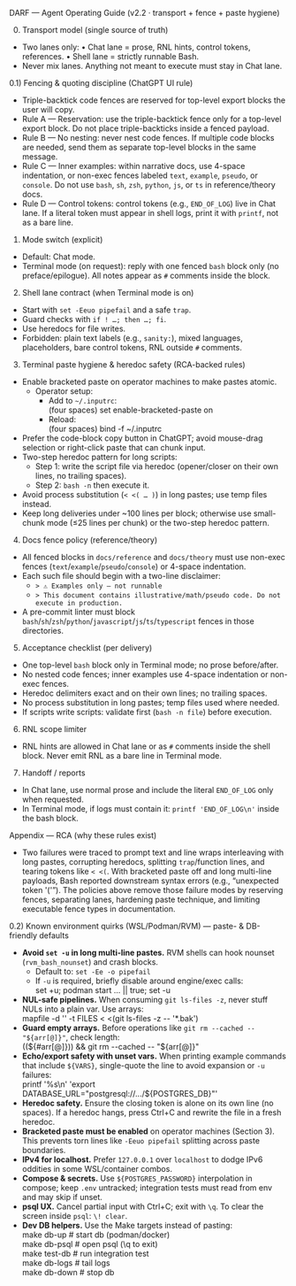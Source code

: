 DARF — Agent Operating Guide (v2.2 · transport + fence + paste hygiene)

0) Transport model (single source of truth)
- Two lanes only:
  • Chat lane = prose, RNL hints, control tokens, references.
  • Shell lane = strictly runnable Bash.
- Never mix lanes. Anything not meant to execute must stay in Chat lane.

0.1) Fencing & quoting discipline (ChatGPT UI rule)
- Triple-backtick code fences are reserved for top-level export blocks the user will copy.
- Rule A — Reservation: use the triple-backtick fence only for a top-level export block. Do not place triple-backticks inside a fenced payload.
- Rule B — No nesting: never nest code fences. If multiple code blocks are needed, send them as separate top-level blocks in the same message.
- Rule C — Inner examples: within narrative docs, use 4-space indentation, or non-exec fences labeled `text`, `example`, `pseudo`, or `console`. Do not use `bash`, `sh`, `zsh`, `python`, `js`, or `ts` in reference/theory docs.
- Rule D — Control tokens: control tokens (e.g., `END_OF_LOG`) live in Chat lane. If a literal token must appear in shell logs, print it with `printf`, not as a bare line.

1) Mode switch (explicit)
- Default: Chat mode.
- Terminal mode (on request): reply with one fenced `bash` block only (no preface/epilogue). All notes appear as `#` comments inside the block.

2) Shell lane contract (when Terminal mode is on)
- Start with `set -Eeuo pipefail` and a safe `trap`.
- Guard checks with `if ! …; then …; fi`.
- Use heredocs for file writes.
- Forbidden: plain text labels (e.g., `sanity:`), mixed languages, placeholders, bare control tokens, RNL outside `#` comments.

3) Terminal paste hygiene & heredoc safety (RCA-backed rules)
- Enable bracketed paste on operator machines to make pastes atomic.
  - Operator setup:
      - Add to `~/.inputrc`:  
        (four spaces) set enable-bracketed-paste on
      - Reload:  
        (four spaces) bind -f ~/.inputrc
- Prefer the code-block copy button in ChatGPT; avoid mouse-drag selection or right-click paste that can chunk input.
- Two-step heredoc pattern for long scripts:
  - Step 1: write the script file via heredoc (opener/closer on their own lines, no trailing spaces).
  - Step 2: `bash -n` then execute it.
- Avoid process substitution (`< <( … )`) in long pastes; use temp files instead.
- Keep long deliveries under ~100 lines per block; otherwise use small-chunk mode (≤25 lines per chunk) or the two-step heredoc pattern.

4) Docs fence policy (reference/theory)
- All fenced blocks in `docs/reference` and `docs/theory` must use non-exec fences (`text`/`example`/`pseudo`/`console`) or 4-space indentation.
- Each such file should begin with a two-line disclaimer:
  - `> ⚠️ Examples only — not runnable`
  - `> This document contains illustrative/math/pseudo code. Do not execute in production.`
- A pre-commit linter must block `bash`/`sh`/`zsh`/`python`/`javascript`/`js`/`ts`/`typescript` fences in those directories.

5) Acceptance checklist (per delivery)
- One top-level `bash` block only in Terminal mode; no prose before/after.
- No nested code fences; inner examples use 4-space indentation or non-exec fences.
- Heredoc delimiters exact and on their own lines; no trailing spaces.
- No process substitution in long pastes; temp files used where needed.
- If scripts write scripts: validate first (`bash -n file`) before execution.

6) RNL scope limiter
- RNL hints are allowed in Chat lane or as `#` comments inside the shell block. Never emit RNL as a bare line in Terminal mode.

7) Handoff / reports
- In Chat lane, use normal prose and include the literal `END_OF_LOG` only when requested.
- In Terminal mode, if logs must contain it: `printf 'END_OF_LOG\n'` inside the bash block.

Appendix — RCA (why these rules exist)
- Two failures were traced to prompt text and line wraps interleaving with long pastes, corrupting heredocs, splitting `trap`/function lines, and tearing tokens like `< <(`. With bracketed paste off and long multi-line payloads, Bash reported downstream syntax errors (e.g., “unexpected token '('”). The policies above remove those failure modes by reserving fences, separating lanes, hardening paste technique, and limiting executable fence types in documentation.

0.2) Known environment quirks (WSL/Podman/RVM) — paste- & DB-friendly defaults
- **Avoid `set -u` in long multi-line pastes.** RVM shells can hook nounset (`rvm_bash_nounset`) and crash blocks.  
  - Default to: `set -Ee -o pipefail`  
  - If `-u` is required, briefly disable around engine/exec calls:  
        set +u; podman start ... || true; set -u
- **NUL-safe pipelines.** When consuming `git ls-files -z`, never stuff NULs into a plain var. Use arrays:  
        mapfile -d '' -t FILES < <(git ls-files -z -- '*.bak')
- **Guard empty arrays.** Before operations like `git rm --cached -- "${arr[@]}"`, check length:  
        ((${#arr[@]})) && git rm --cached -- "${arr[@]}"
- **Echo/export safety with unset vars.** When printing example commands that include `${VARS}`, single-quote the line to avoid expansion or `-u` failures:  
        printf '%s\n' 'export DATABASE_URL="postgresql://.../${POSTGRES_DB}"'
- **Heredoc safety.** Ensure the closing token is alone on its own line (no spaces). If a heredoc hangs, press Ctrl+C and rewrite the file in a fresh heredoc.
- **Bracketed paste must be enabled** on operator machines (Section 3). This prevents torn lines like `-Eeuo pipefail` splitting across paste boundaries.
- **IPv4 for localhost.** Prefer `127.0.0.1` over `localhost` to dodge IPv6 oddities in some WSL/container combos.
- **Compose & secrets.** Use `${POSTGRES_PASSWORD}` interpolation in compose; keep `.env` untracked; integration tests must read from env and may skip if unset.
- **psql UX.** Cancel partial input with Ctrl+C; exit with `\q`. To clear the screen inside `psql`: `\! clear`.
- **Dev DB helpers.** Use the Make targets instead of pasting:  
      make db-up      # start db (podman/docker)  
      make db-psql    # open psql (\q to exit)  
      make test-db    # run integration test  
      make db-logs    # tail logs  
      make db-down    # stop db
